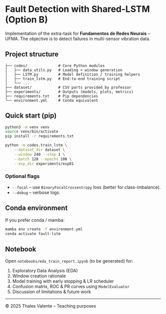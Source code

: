 # Fault Detection with Shared-LSTM (Option B)

Implementation of the extra-task for **Fundamentos de Redes Neurais** – UFMA.
The objective is to detect failures in multi-sensor vibration data.

## Project structure

```
├── codes/              # Core Python modules
│   ├── data_utils.py   # Loading + window generation
│   ├── LSTM.py         # Model definition / training helpers
│   ├── train_lstm.py   # End-to-end training script
│   └── ...
├── dataset/            # CSV parts provided by professor
├── experiments/        # Outputs (models, plots, metrics)
├── requirements.txt    # Pip dependencies
└── environment.yml     # Conda equivalent
```

## Quick start (pip)

```bash
python3 -m venv venv
source venv/bin/activate
pip install -r requirements.txt

python -m codes.train_lstm \
    --dataset_dir dataset \
    --window 240 --step 1 \
    --batch 128 --epochs 100 \
    --exp_dir experiments/exp01
```

### Optional flags
* `--focal` – use `BinaryFocalCrossentropy` loss (better for class-imbalance).
* `--debug` – verbose logs.

## Conda environment
If you prefer conda / mamba:

```bash
mamba env create -f environment.yml
conda activate fault-lstm
```

## Notebook
Open `notebooks/eda_train_report.ipynb` (to be generated) for:
1. Exploratory Data Analysis (EDA)
2. Window creation rationale
3. Model training with early stopping & LR scheduler
4. Confusion matrix, ROC & PR curves using `ModelEvaluator`
5. Discussion of limitations & future work

---
© 2025 Thales Valente – Teaching purposes

